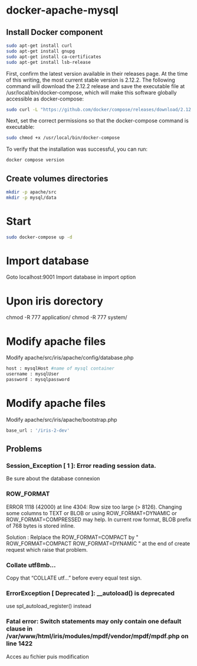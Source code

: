 # docker-apache-mysql

## Install Docker component

```bash
sudo apt-get install curl
sudo apt-get install gnupg
sudo apt-get install ca-certificates
sudo apt-get install lsb-release
```
First, confirm the latest version available in their releases page. At the time of this writing, the most current stable version is 2.12.2.
The following command will download the 2.12.2 release and save the executable file at /usr/local/bin/docker-compose, which will make this software globally accessible as docker-compose:

```bash
sudo curl -L "https://github.com/docker/compose/releases/download/2.12.2/docker-compose-$(uname -s)-$(uname -m)" -o /usr/local/bin/docker-compose
```
Next, set the correct permissions so that the docker-compose command is executable:

```bash
sudo chmod +x /usr/local/bin/docker-compose
```

To verify that the installation was successful, you can run:
```bash
docker compose version
```

## Create volumes  directories

```bash
mkdir -p apache/src
mkdir -p mysql/data
```



# Start
```bash
sudo docker-compose up -d 
```

# Import database
Goto localhost:9001
Import database in import option

# Upon iris dorectory
chmod -R 777 application/
chmod -R 777 system/

# Modify apache files
Modify apache/src/iris/apache/config/database.php
```bash
host : mysqlHost #name of mysql container
username : mysqlUser
password : mysqlpassword
```

# Modify apache files
Modify apache/src/iris/apache/bootstrap.php
```bash
base_url : '/iris-2-dev'
```


## Problems

### Session_Exception [ 1 ]: Error reading session data.
Be sure about the database connexion

### ROW_FORMAT 
ERROR 1118 (42000) at line 4304: Row size too large (> 8126). Changing some columns to TEXT or BLOB or using ROW_FORMAT=DYNAMIC or ROW_FORMAT=COMPRESSED may help. In current row format, BLOB prefix of 768 bytes is stored inline.

Solution :  Relplace the ROW_FORMAT=COMPACT by   " ROW_FORMAT=COMPACT ROW_FORMAT=DYNAMIC " at the end of create request which raise that problem.


### Collate utf8mb...
Copy that “COLLATE utf…” before every equal test sign.

### ErrorException [ Deprecated ]: __autoload() is deprecated
use spl_autoload_register() instead

### Fatal error: Switch statements may only contain one default clause in /var/www/html/iris/modules/mpdf/vendor/mpdf/mpdf.php on line 1422
Acces au fichier puis modification 



